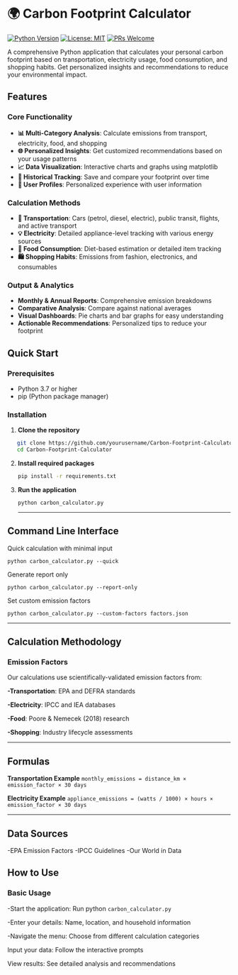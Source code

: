 # 🌍 Carbon Footprint Calculator

[![Python Version](https://img.shields.io/badge/python-3.7+-blue.svg)](https://www.python.org/downloads/)
[![License: MIT](https://img.shields.io/badge/License-MIT-yellow.svg)](https://opensource.org/licenses/MIT)
[![PRs Welcome](https://img.shields.io/badge/PRs-welcome-brightgreen.svg)](CONTRIBUTING.md)

A comprehensive Python application that calculates your personal carbon footprint based on transportation, electricity usage, food consumption, and shopping habits. Get personalized insights and recommendations to reduce your environmental impact.


##  Features

### Core Functionality
- **📊 Multi-Category Analysis**: Calculate emissions from transport, electricity, food, and shopping
- **🌐 Personalized Insights**: Get customized recommendations based on your usage patterns
- **📈 Data Visualization**: Interactive charts and graphs using matplotlib
- **💾 Historical Tracking**: Save and compare your footprint over time
- **👤 User Profiles**: Personalized experience with user information

###  Calculation Methods
- **🚗 Transportation**: Cars (petrol, diesel, electric), public transit, flights, and active transport
- **💡 Electricity**: Detailed appliance-level tracking with various energy sources
- **🍎 Food Consumption**: Diet-based estimation or detailed item tracking
- **🛍️ Shopping Habits**: Emissions from fashion, electronics, and consumables

###  Output & Analytics
- **Monthly & Annual Reports**: Comprehensive emission breakdowns
- **Comparative Analysis**: Compare against national averages
- **Visual Dashboards**: Pie charts and bar graphs for easy understanding
- **Actionable Recommendations**: Personalized tips to reduce your footprint

## Quick Start

### Prerequisites
- Python 3.7 or higher
- pip (Python package manager)

### Installation

1. **Clone the repository**
```bash
   git clone https://github.com/yourusername/Carbon-Footprint-Calculator.git
   cd Carbon-Footprint-Calculator
```
2. **Install required packages**
   ```bash
   pip install -r requirements.txt
   ```
3. **Run the application**
   ```
   python carbon_calculator.py
   ```
   ---
   
## Command Line Interface
Quick calculation with minimal input
```
python carbon_calculator.py --quick
```
Generate report only
```
python carbon_calculator.py --report-only
```

Set custom emission factors
```
python carbon_calculator.py --custom-factors factors.json
```
---
## Calculation Methodology
### Emission Factors
Our calculations use scientifically-validated emission factors from:

**-Transportation**: EPA and DEFRA standards

**-Electricity**: IPCC and IEA databases

**-Food**: Poore & Nemecek (2018) research

**-Shopping**: Industry lifecycle assessments

---
## Formulas

**Transportation Example**
```monthly_emissions = distance_km × emission_factor × 30 days```

**Electricity Example**
```appliance_emissions = (watts / 1000) × hours × emission_factor × 30 days```

---

## Data Sources
-EPA Emission Factors
-IPCC Guidelines
-Our World in Data

## How to Use
### Basic Usage
-Start the application: Run python ```carbon_calculator.py```

-Enter your details: Name, location, and household information

-Navigate the menu: Choose from different calculation categories

Input your data: Follow the interactive prompts

View results: See detailed analysis and recommendations
